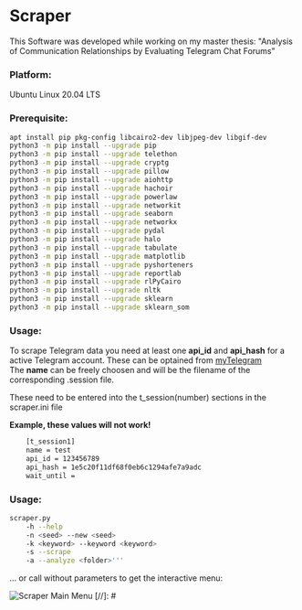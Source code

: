 # Scraper
This Software was developed while working on my master thesis:
"Analysis of Communication Relationships by Evaluating Telegram Chat Forums"

### Platform:
Ubuntu Linux 20.04 LTS

### Prerequisite:
```sh
apt install pip pkg-config libcairo2-dev libjpeg-dev libgif-dev 
python3 -m pip install --upgrade pip 
python3 -m pip install --upgrade telethon 
python3 -m pip install --upgrade cryptg 
python3 -m pip install --upgrade pillow 
python3 -m pip install --upgrade aiohttp
python3 -m pip install --upgrade hachoir
python3 -m pip install --upgrade powerlaw
python3 -m pip install --upgrade networkit
python3 -m pip install --upgrade seaborn
python3 -m pip install --upgrade networkx
python3 -m pip install --upgrade pydal
python3 -m pip install --upgrade halo
python3 -m pip install --upgrade tabulate
python3 -m pip install --upgrade matplotlib
python3 -m pip install --upgrade pyshorteners
python3 -m pip install --upgrade reportlab
python3 -m pip install --upgrade rlPyCairo
python3 -m pip install --upgrade nltk
python3 -m pip install --upgrade sklearn
python3 -m pip install --upgrade sklearn_som
```
### Usage:
To scrape Telegram data you need at least one **api_id** and **api_hash** for a active Telegram account.
These can be optained from [myTelegram]   
The **name** can be freely choosen and will be the filename of the corresponding .session file.

These need to be entered into the t_session(number) sections in the scraper.ini file

**Example, these values will not work!**
```sh
    [t_session1]
    name = test 
    api_id = 123456789
    api_hash = 1e5c20f11df68f0eb6c1294afe7a9adc
    wait_until = 
```
### Usage:
```sh
scraper.py
    -h --help
    -n <seed> --new <seed>
    -k <keyword> --keyword <keyword>
    -s --scrape
    -a --analyze <folder>'''
```
... or call without parameters to get the interactive menu:

![Scraper Main Menu](https://github.com/ptitus/mt/tree/master/menu.png "Scraper Main Menu")
[//]: #

[myTelegram]: https://my.telegram.org